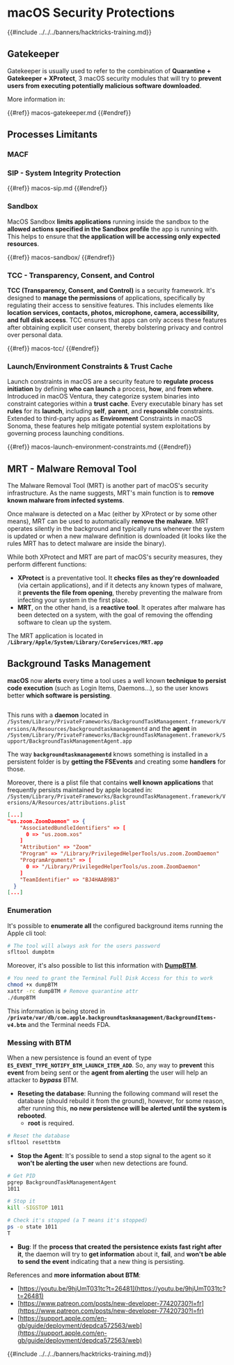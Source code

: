 # macOS Security Protections

{{#include ../../../banners/hacktricks-training.md}}

## Gatekeeper

Gatekeeper is usually used to refer to the combination of **Quarantine + Gatekeeper + XProtect**, 3 macOS security modules that will try to **prevent users from executing potentially malicious software downloaded**.

More information in:



{{#ref}}
macos-gatekeeper.md
{{#endref}}

## Processes Limitants

### MACF

### SIP - System Integrity Protection



{{#ref}}
macos-sip.md
{{#endref}}

### Sandbox

MacOS Sandbox **limits applications** running inside the sandbox to the **allowed actions specified in the Sandbox profile** the app is running with. This helps to ensure that **the application will be accessing only expected resources**.



{{#ref}}
macos-sandbox/
{{#endref}}

### TCC - **Transparency, Consent, and Control**

**TCC (Transparency, Consent, and Control)** is a security framework. It's designed to **manage the permissions** of applications, specifically by regulating their access to sensitive features. This includes elements like **location services, contacts, photos, microphone, camera, accessibility, and full disk access**. TCC ensures that apps can only access these features after obtaining explicit user consent, thereby bolstering privacy and control over personal data.



{{#ref}}
macos-tcc/
{{#endref}}

### Launch/Environment Constraints & Trust Cache

Launch constraints in macOS are a security feature to **regulate process initiation** by defining **who can launch** a process, **how**, and **from where**. Introduced in macOS Ventura, they categorize system binaries into constraint categories within a **trust cache**. Every executable binary has set **rules** for its **launch**, including **self**, **parent**, and **responsible** constraints. Extended to third-party apps as **Environment** Constraints in macOS Sonoma, these features help mitigate potential system exploitations by governing process launching conditions.



{{#ref}}
macos-launch-environment-constraints.md
{{#endref}}

## MRT - Malware Removal Tool

The Malware Removal Tool (MRT) is another part of macOS's security infrastructure. As the name suggests, MRT's main function is to **remove known malware from infected systems**.

Once malware is detected on a Mac (either by XProtect or by some other means), MRT can be used to automatically **remove the malware**. MRT operates silently in the background and typically runs whenever the system is updated or when a new malware definition is downloaded (it looks like the rules MRT has to detect malware are inside the binary).

While both XProtect and MRT are part of macOS's security measures, they perform different functions:

- **XProtect** is a preventative tool. It **checks files as they're downloaded** (via certain applications), and if it detects any known types of malware, it **prevents the file from opening**, thereby preventing the malware from infecting your system in the first place.
- **MRT**, on the other hand, is a **reactive tool**. It operates after malware has been detected on a system, with the goal of removing the offending software to clean up the system.

The MRT application is located in **`/Library/Apple/System/Library/CoreServices/MRT.app`**

## Background Tasks Management

**macOS** now **alerts** every time a tool uses a well known **technique to persist code execution** (such as Login Items, Daemons...), so the user knows better **which software is persisting**.

<figure><img src="../../../images/image (1183).png" alt=""><figcaption></figcaption></figure>

This runs with a **daemon** located in `/System/Library/PrivateFrameworks/BackgroundTaskManagement.framework/Versions/A/Resources/backgroundtaskmanagementd` and the **agent** in `/System/Library/PrivateFrameworks/BackgroundTaskManagement.framework/Support/BackgroundTaskManagementAgent.app`

The way **`backgroundtaskmanagementd`** knows something is installed in a persistent folder is by **getting the FSEvents** and creating some **handlers** for those.

Moreover, there is a plist file that contains **well known applications** that frequently persists maintained by apple located in: `/System/Library/PrivateFrameworks/BackgroundTaskManagement.framework/Versions/A/Resources/attributions.plist`

```json
[...]
"us.zoom.ZoomDaemon" => {
    "AssociatedBundleIdentifiers" => [
      0 => "us.zoom.xos"
    ]
    "Attribution" => "Zoom"
    "Program" => "/Library/PrivilegedHelperTools/us.zoom.ZoomDaemon"
    "ProgramArguments" => [
      0 => "/Library/PrivilegedHelperTools/us.zoom.ZoomDaemon"
    ]
    "TeamIdentifier" => "BJ4HAAB9B3"
  }
[...]
```

### Enumeration

It's possible to **enumerate all** the configured background items running the Apple cli tool:

```bash
# The tool will always ask for the users password
sfltool dumpbtm
```

Moreover, it's also possible to list this information with [**DumpBTM**](https://github.com/objective-see/DumpBTM).

```bash
# You need to grant the Terminal Full Disk Access for this to work
chmod +x dumpBTM
xattr -rc dumpBTM # Remove quarantine attr
./dumpBTM
```

This information is being stored in **`/private/var/db/com.apple.backgroundtaskmanagement/BackgroundItems-v4.btm`** and the Terminal needs FDA.

### Messing with BTM

When a new persistence is found an event of type **`ES_EVENT_TYPE_NOTIFY_BTM_LAUNCH_ITEM_ADD`**. So, any way to **prevent** this **event** from being sent or the **agent from alerting** the user will help an attacker to _**bypass**_ BTM.

- **Reseting the database**: Running the following command will reset the database (should rebuild it from the ground), however, for some reason, after running this, **no new persistence will be alerted until the system is rebooted**.
  - **root** is required.

```bash
# Reset the database
sfltool resettbtm
```

- **Stop the Agent**: It's possible to send a stop signal to the agent so it **won't be alerting the user** when new detections are found.

```bash
# Get PID
pgrep BackgroundTaskManagementAgent
1011

# Stop it
kill -SIGSTOP 1011

# Check it's stopped (a T means it's stopped)
ps -o state 1011
T
```

- **Bug**: If the **process that created the persistence exists fast right after it**, the daemon will try to **get information** about it, **fail**, and **won't be able to send the event** indicating that a new thing is persisting.

References and **more information about BTM**:

- [https://youtu.be/9hjUmT031tc?t=26481](https://youtu.be/9hjUmT031tc?t=26481)
- [https://www.patreon.com/posts/new-developer-77420730?l=fr](https://www.patreon.com/posts/new-developer-77420730?l=fr)
- [https://support.apple.com/en-gb/guide/deployment/depdca572563/web](https://support.apple.com/en-gb/guide/deployment/depdca572563/web)

{{#include ../../../banners/hacktricks-training.md}}

